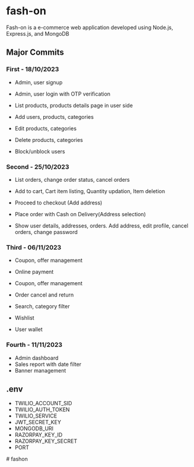 # fash-on
Fash-on is a e-commerce web application developed using Node.js, Express.js, and MongoDB

## Major Commits
### First - 18/10/2023
- Admin, user signup
- Admin, user login with OTP verification

- List products, products details page in user side
- Add users, products, categories
- Edit products, categories
- Delete products, categories
- Block/unblock users
### Second - 25/10/2023
- List orders, change order status, cancel orders

- Add to cart, Cart item listing, Quantity updation, Item deletion
- Proceed to checkout (Add address)
- Place order with Cash on Delivery(Address selection)
- Show user details, addresses, orders. Add address, edit profile, cancel orders, change password
### Third - 06/11/2023
- Coupon, offer management

- Online payment
- Coupon, offer management
- Order cancel and return
- Search, category filter
- Wishlist
- User wallet
### Fourth - 11/11/2023
- Admin dashboard
- Sales report with date filter
- Banner management

## .env
- TWILIO_ACCOUNT_SID
- TWILIO_AUTH_TOKEN
- TWILIO_SERVICE
- JWT_SECRET_KEY
- MONGODB_URI
- RAZORPAY_KEY_ID
- RAZORPAY_KEY_SECRET
- PORT

#   f a s h o n  
 